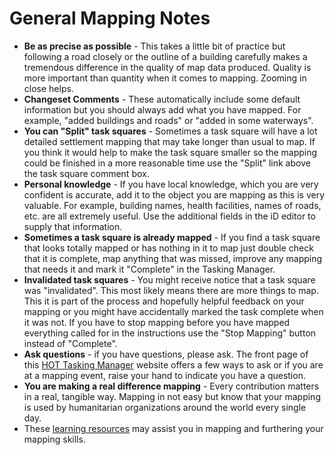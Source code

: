 General Mapping Notes
====================
* **Be as precise as possible** - This takes a little bit of practice but following a road closely or the outline of a building carefully makes a tremendous difference in the quality of map data produced. Quality is more important than quantity when it comes to mapping. Zooming in close helps.
* **Changeset Comments** - These automatically include some default information but you should always add what you have mapped. For example, "added buildings and roads" or "added in some waterways".
* **You can "Split" task squares** - Sometimes a task square will have a lot detailed settlement mapping that may take longer than usual to map. If you think it would help to make the task square smaller so the mapping could be finished in a more reasonable time use the "Split" link above the task square comment box.
* **Personal knowledge** - If you have local knowledge, which you are very confident is accurate, add it to the object you are mapping as this is very valuable. For example, building names, health facilities, names of roads, etc. are all extremely useful. Use the additional fields in the iD editor to supply that information.
* **Sometimes a task square is already mapped** - If you find a task square that looks totally mapped or has nothing in it to map just double check that it is complete, map anything that was missed, improve any mapping that needs it and mark it "Complete" in the Tasking Manager.
* **Invalidated task squares** - You might receive notice that a task square was "invalidated". This most likely means there are more things to map. This it is part of the process and hopefully helpful feedback on your mapping or you might have accidentally marked the task complete when it was not. If you have to stop mapping before you have mapped everything called for in the instructions use the "Stop Mapping" button instead of "Complete".
* **Ask questions** - if you have questions, please ask. The front page of this [HOT Tasking Manager](http://tasks.hotosm.org/) website offers a few ways to ask or if you are at a mapping event, raise your hand to indicate you have a question.
* **You are making a real difference mapping** - Every contribution matters in a real, tangible way. Mapping in not easy but know that your mapping is used by humanitarian organizations around the world every single day.
* These [learning resources](http://wiki.openstreetmap.org/wiki/User:Logrady) may assist you in mapping and furthering your mapping skills.